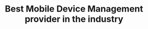 ---
############################ Banner ##################################
custom_title_enabled: true
custom_title_value: " Best Mobile Device Management provider in the industry"
layout : "fms"
title: "Best Mobile Device Management provider in the industry"
description: "The only solution you will need to manage all the devices under one roof is our Mobile Device Management. Our solution ensures that all your needs are met from sharing the corporate data securely to remotely troubleshooting devices with unattended access. Our solution is stunning when you need to wipe corporate data from jailbroken devices."
keywords : [Mobile Device Management,Best MDM software,MDM software,BYOD ]
       ############################ OG tags #################################
locale: "en_US"
type: "website"
ogtitle: "Best Mobile Device Management provider in the industry" 
ogdescription: "The only solution you will need to manage all the devices under one roof is our Mobile Device Management. Our solution ensures that all your needs are met from sharing the corporate data securely to remotely troubleshooting devices with unattended access. Our solution is stunning when you need to wipe corporate data from jailbroken devices."   
link: "https://www.spritle.com/mdm/"
site_name: "Spritle Software"
Ogimage: "https://www.spritle.com/images/airport-managemnt/airport-runway.png.pagespeed.ic._Eo2HDj5Em.webp" 
alt: "Best Mobile Device Management provider in the industry" 

########################### Twitter #################################
twitter_card: "summary_large_image"
twitter_title: "Best Airport Facility Management Company in the industry"  
twitter_description: "A powerful tool that can help you manage all your airport facilities as a whole. It can help you keep your staff on task and keep your facilities running smoothly. 
From clearing trash to runway lights, we take care of everything for you. Get notified every minute about the incidents happening and their resolution status."
twitter_creater: "@spritlesoftware"
twitter_image: "https://www.spritle.com/images/airport/airport-runway.webp.pagespeed.ic._Eo2HDj5Em.webp" 
Islanding: true
custom_footer: "The rest of the world isn’t going to wait for you to keep up with the **ever-evolving future** so what’s stopping you?"
custom_button: true
formlink : "mdm"
labels : "hi"
banner:
  enable : true
  title : "**Pioneers in Mobile Device Management!**"
  banner_heading:
  - "**Pioneers in Mobile Device Management!**"
  contents : "Our Mobile device Management solution supports you in managing and controlling all the devices in your workplace. Provide a safe and secure digital workplace while ensuring productivity."
  image: "images/mdm-images/banne.webp"
  alt : "Pioneers in Mobile Device Management"

  button:
    enable: true
    button_label: "Talk to our Experts!"
    
collect_info:
  title: "Have a project in mind?"
  button_name: "Submit"
  link: "thankyouenquiry"
  details_textarea_title: "Have Somthing to say to us?*"
  form_name: "Project requirment"
  pagename: "MDM"

verticals:
  title : "How We Manage Your Digital Devices!"
  description : "Meet one of the Best Mobile Device Management Companies in the Industry."
  layout : "services"
  draft : false
  services:
  - name : "Adaptable"
    color : "#F3FCFD"
    contents : "Our solutions can be integrated with an existing helpdesk application, which reduces the burden."


  - name : "Improve Efficiency"
    color : "#FFFCF4"
    contents : "The efficiency of devices as well as employees is improved by implementing restrictions."

  - name : "Accessibility"
    color : "#FFF4F4"
    contents : "Ensure no corporate data is shared anywhere without the authorization of IT administrators."


############################## about us ################################
about_us:
  enable : true
  title : "Ensure Productivity and Security!" 
  image : "images/mdm-images/Section-4.webp"
  alt: "Ensure Productivity and Security"
  contents : ""
  bulletpoints:
    - "Get a view and track all the activities performed by all the users on the dashboard." 
    - "Give the IT administrator the ability to detect troubles and take the necessary corrective action."
    - "Lock a device from using particular applications, functions, and even hardware buttons."
    - "Blacklist websites which are malicious and causes damage to devices."
  button:
    enable: true
    button_label: "Checkout our projects!"
collect:
    title: "Fill out to view our projects!"
    button_name: "Submit"
    pagename: "Downloaded pdf from MDM"
  
    

    
  

section2:
  description: "asd ad asDA dASD"
  enable : true
  title : "**Secure your devices with our MDM!**"
  image : "images/mdm-images/Section-2.webp"
  alt: "Secure your devices with our MDM"
  bulletpoints:
    - "Our MDM offers security controls that can keep data secured and prevent corporate data leakage." 
    - "Restrict users from copying, pasting, and taking screenshots of any work-related data while using personal devices."
    - "Remotely wipe or factory reset device to prevent corporate data from being lost or theft."
  button:
    enable: true
    button_label: "Click to get started!"
    
collect_info:
  title: "Have a project in mind?"
  button_name: "Submit"
  link: "thankyouenquiry"
  details_textarea_title: "Have Somthing to say to us?*"
  form_name: "Project requirment"
  pagename: "MDM"

section3:
  description: "asd ad asDA dASD"
  enable : true
  title : "**Manage devices with One Click!**"
  image : "images/mdm-images/Section-3.webp"
  alt: "Manage devices with One Click"
  bulletpoints:
    - "Control any devices, be it BYOD (Bring Your Own Device) or COPE (Corporate Owned Personally Enabled) devices, rugged mobile devices, smartphones, laptops, computers, etc." 
    - "Ensure zero-touch application & content distribution via groups created based on their operations."
    - "Receive updates on applications and operating systems of all the managed devices."
  button:
    enable: true
    button_label: "Get in Touch!"
collect_info:
  title: "Have a project in mind?"
  button_name: "Submit"
  link: "thankyouenquiry"
  details_textarea_title: "Have Somthing to say to us?*"
  form_name: "Project requirment"
  pagename: "MDM"


faq:
  question1: "What is Mobile Device Management(MDM)?"
  answer1: "Mobile Device Management is a tool that allows you to manage, view, and take control of all the devices such as smartphones, laptops, etc."
  question2: "What are the benefits of  MDM?"
  answer2: "MDM here offers you complete control of all devices regardless of unattended access. It allows you to lock down devices, applications and customize anything in a device which ensures the efficiency of devices and Employees."
  question3: "What are the features of MDM?"
  answer3: 
  bulletpoints:
     - "Device Management"
     - "App Management"
     - "Email Management"
     - "Kiosk Mode"
     - "Email Management"
     - "Content Management"
     - "Audits & Reports"
     - "Rugged Device Management"

  
---